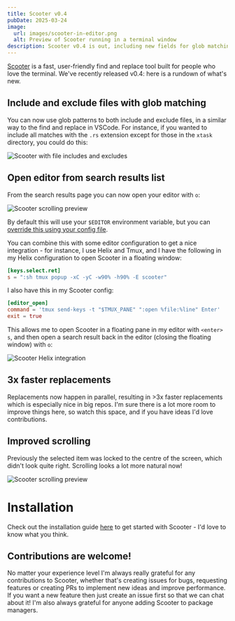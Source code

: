 ```yaml
---
title: Scooter v0.4
pubDate: 2025-03-24
image:
  url: images/scooter-in-editor.png
  alt: Preview of Scooter running in a terminal window
description: Scooter v0.4 is out, including new fields for glob matching files, editor integration and performance improvements
---
```


[Scooter](https://github.com/thomasschafer/scooter) is a fast, user-friendly find and replace tool built for people who love the terminal. We've recently released v0.4: here is a rundown of what's new.

## Include and exclude files with glob matching

You can now use glob patterns to both include and exclude files, in a similar way to the find and replace in VSCode. For instance, if you wanted to include all matches with the `.rs` extension except for those in the `xtask` directory, you could do this:

![Scooter with file includes and excludes](images/scooter-include-exclude.png)

## Open editor from search results list

From the search results page you can now open your editor with `o`:

![Scooter scrolling preview](gifs/scooter-editor-open.gif)

By default this will use your `$EDITOR` environment variable, but you can [override this using your config file](https://github.com/thomasschafer/scooter?tab=readme-ov-file#editor_open-section).

You can combine this with some editor configuration to get a nice integration - for instance, I use Helix and Tmux, and I have the following in my Helix configuration to open Scooter in a floating window:

```toml
[keys.select.ret]
s = ":sh tmux popup -xC -yC -w90% -h90% -E scooter"
```

I also have this in my Scooter config:

```toml
[editor_open]
command = 'tmux send-keys -t "$TMUX_PANE" ":open %file:%line" Enter'
exit = true
```

This allows me to open Scooter in a floating pane in my editor with `<enter> s`, and then open a search result back in the editor (closing the floating window) with `o`:

![Scooter Helix integration](gifs/scooter-helix-integration.gif)

## 3x faster replacements

Replacements now happen in parallel, resulting in >3x faster replacements which is especially nice in big repos. I'm sure there is a lot more room to improve things here, so watch this space, and if you have ideas I'd love contributions.

## Improved scrolling

Previously the selected item was locked to the centre of the screen, which didn't look quite right. Scrolling looks a lot more natural now!

![Scooter scrolling preview](gifs/scooter-0-4-scroll.gif)

# Installation

Check out the installation guide [here](https://github.com/thomasschafer/scooter?tab=readme-ov-file#installation) to get started with Scooter - I'd love to know what you think.

## Contributions are welcome!

No matter your experience level I'm always really grateful for any contributions to Scooter, whether that's creating issues for bugs, requesting features or creating PRs to implement new ideas and improve performance. If you want a new feature then just create an issue first so that we can chat about it! I'm also always grateful for anyone adding Scooter to package managers.

